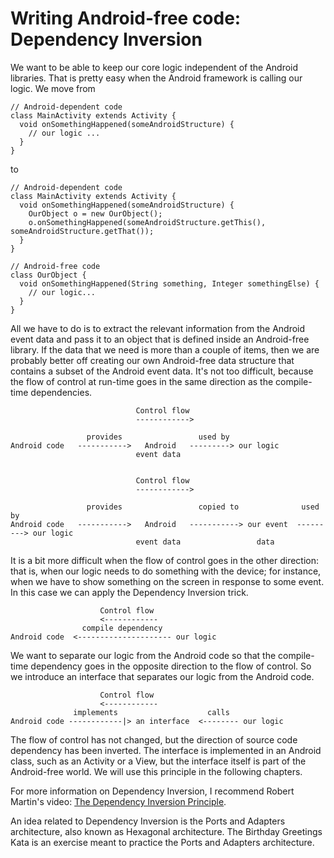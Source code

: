 # Writing Android-free code: Dependency Inversion

We want to be able to keep our core logic independent of the Android libraries.  That is pretty easy when the Android framework is calling our logic.  We move from

~~~~~~~~
// Android-dependent code
class MainActivity extends Activity {
  void onSomethingHappened(someAndroidStructure) {
    // our logic ...
  }
}
~~~~~~~~

to

~~~~~~~~
// Android-dependent code
class MainActivity extends Activity {
  void onSomethingHappened(someAndroidStructure) {
    OurObject o = new OurObject();
    o.onSomethingHappened(someAndroidStructure.getThis(), someAndroidStructure.getThat());
  }
}

// Android-free code
class OurObject {
  void onSomethingHappened(String something, Integer somethingElse) {
    // our logic...
  }
}
~~~~~~~~

All we have to do is to extract the relevant information from the Android event data and pass it to an object that is defined inside an Android-free library.  If the data that we need is more than a couple of items, then we are probably better off creating our own Android-free data structure that contains a subset of the Android event data.  It's not too difficult, because the flow of control at run-time goes in the same direction as the compile-time dependencies.

~~~~~~~~~
                            Control flow
                            ------------>

                 provides                 used by
Android code   ----------->   Android   ---------> our logic
                            event data


                            Control flow
                            ------------>

                 provides                 copied to              used by
Android code   ----------->   Android   -----------> our event  ---------> our logic
                            event data                 data
~~~~~~~~~



It is a bit more difficult when the flow of control goes in the other direction: that is, when our logic needs to do something with the device; for instance, when we have to show something on the screen in response to some event.  In this case we can apply the Dependency Inversion trick.

~~~~~~~~~
                    Control flow
                    <------------
                compile dependency
Android code  <--------------------- our logic
~~~~~~~~~

We want to separate our logic from the Android code so that the compile-time dependency goes in the opposite direction to the flow of control.  So we introduce an interface that separates our logic from the Android code.

~~~~~~~~~
                    Control flow
                    <------------
              implements                    calls
Android code ------------|> an interface  <-------- our logic
~~~~~~~~~

The flow of control has not changed, but the direction of source code dependency has been inverted.  The interface is implemented in an Android class, such as an Activity or a View, but the interface itself is part of the Android-free world.  We will use this principle in the following chapters.


For more information on Dependency Inversion, I recommend Robert Martin's video: [The Dependency Inversion Principle](https://cleancoders.com/episode/clean-code-episode-13/show).

An idea related to Dependency Inversion is the Ports and Adapters architecture, also known as Hexagonal architecture.  The Birthday Greetings Kata is an exercise meant to practice the Ports and Adapters architecture.



